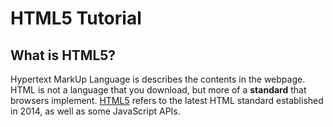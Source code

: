 # HTML5 Tutorial

## What is HTML5?

Hypertext MarkUp Language is describes the contents in the webpage. HTML is not a language that you download, but more of a **standard** that browsers implement. [HTML5](https://developer.mozilla.org/en-US/docs/Glossary/HTML5) refers to the latest HTML standard established in 2014, as well as some JavaScript APIs. 
